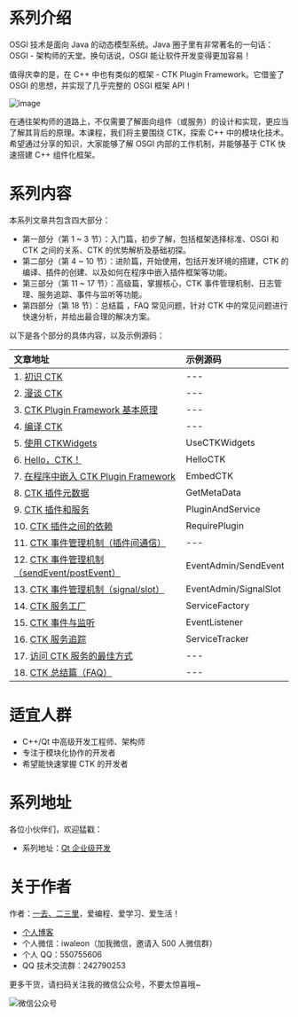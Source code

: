 # 系列介绍

OSGI 技术是面向 Java 的动态模型系统。Java 圈子里有非常著名的一句话：OSGI - 架构师的天堂。换句话说，OSGI 能让软件开发变得更加容易！

值得庆幸的是，在 C++ 中也有类似的框架 - CTK Plugin Framework。它借鉴了 OSGI 的思想，并实现了几乎完整的 OSGI 框架 API！

![image](https://raw.githubusercontent.com/Waleon/CTK/master/CTK.png)

在通往架构师的道路上，不仅需要了解面向组件（或服务）的设计和实现，更应当了解其背后的原理。本课程，我们将主要围绕 CTK，探索 C++ 中的模块化技术。希望通过分享的知识，大家能够了解 OSGI 内部的工作机制，并能够基于 CTK 快速搭建 C++ 组件化框架。

# 系列内容

本系列文章共包含四大部分：

- 第一部分（第 1 ~ 3 节）：入门篇，初步了解，包括框架选择标准、OSGI 和 CTK 之间的关系、CTK 的优势解析及基础初探。
- 第二部分（第 4 ~ 10 节）：进阶篇，开始使用，包括开发环境的搭建，CTK 的编译、插件的创建、以及如何在程序中嵌入插件框架等功能。
- 第三部分（第 11 ~ 17 节）：高级篇，掌握核心，CTK 事件管理机制、日志管理、服务追踪、事件与监听等功能。
- 第四部分（第 18 节）：总结篇 ，FAQ 常见问题，针对 CTK 中的常见问题进行快速分析，并给出最合理的解决方案。

以下是各个部分的具体内容，以及示例源码：

文章地址 | 示例源码
:--- | :---
1. [初识 CTK](https://waleon.blog.csdn.net/article/details/78411399)  | ---
2. [漫谈 CTK](https://waleon.blog.csdn.net/article/details/129093702)  | ---
3. [CTK Plugin Framework 基本原理](https://waleon.blog.csdn.net/article/details/129093925)  | ---
4. [编译 CTK](https://waleon.blog.csdn.net/article/details/78411600)  | ---
5. [使用 CTKWidgets](https://waleon.blog.csdn.net/article/details/78411757)  | UseCTKWidgets
6. [Hello，CTK！](https://waleon.blog.csdn.net/article/details/78411930)  | HelloCTK
7. [在程序中嵌入 CTK Plugin Framework](https://waleon.blog.csdn.net/article/details/78414715)  | EmbedCTK
8. [CTK 插件元数据](https://waleon.blog.csdn.net/article/details/129103894)  | GetMetaData
9. [CTK 插件和服务](https://waleon.blog.csdn.net/article/details/129104241) | PluginAndService
10. [CTK 插件之间的依赖](https://waleon.blog.csdn.net/article/details/129104422)  | RequirePlugin
11. [CTK 事件管理机制（插件间通信）](https://waleon.blog.csdn.net/article/details/78455299)  | ---
12. [CTK 事件管理机制（sendEvent/postEvent）](https://waleon.blog.csdn.net/article/details/129105031)  | EventAdmin/SendEvent
13. [CTK 事件管理机制（signal/slot）](https://waleon.blog.csdn.net/article/details/78458574)  | EventAdmin/SignalSlot
14. [CTK 服务工厂](https://waleon.blog.csdn.net/article/details/78479946)  | ServiceFactory
15. [CTK 事件与监听](https://waleon.blog.csdn.net/article/details/78501940)  | EventListener
16. [CTK 服务追踪](https://waleon.blog.csdn.net/article/details/78849626)  | ServiceTracker
17. [访问 CTK 服务的最佳方式](https://waleon.blog.csdn.net/article/details/103612915) | ---
18. [CTK 总结篇（FAQ）](https://waleon.blog.csdn.net/article/details/103613082)  | ---

# 适宜人群

- C++/Qt 中高级开发工程师、架构师
- 专注于模块化协作的开发者
- 希望能快速掌握 CTK 的开发者

# 系列地址

各位小伙伴们，欢迎猛戳：

- 系列地址：[Qt 企业级开发](https://waleon.blog.csdn.net/category_9836077.html)

# 关于作者

作者：[一去、二三里](https://waleon.blog.csdn.net/)，爱编程、爱学习、爱生活！

- [个人博客](https://waleon.blog.csdn.net/)
- 个人微信：iwaleon（加我微信，邀请入 500 人微信群）
- 个人 QQ：550755606
- QQ 技术交流群：242790253

更多干货，请扫码关注我的微信公众号，不要太惊喜哦~

![微信公众号](https://raw.githubusercontent.com/Waleon/DesignPatterns/master/assets/qrcode.jpg)
